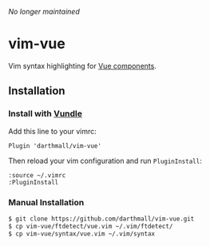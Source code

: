 *No longer maintained*

# vim-vue

Vim syntax highlighting for [Vue
components](http://vuejs.org/guide/application.html#Single_File_Components).

## Installation

### Install with [Vundle][]

Add this line to your vimrc:

`Plugin 'darthmall/vim-vue'`

Then reload your vim configuration and run `PluginInstall`:

```vim
:source ~/.vimrc
:PluginInstall
```

### Manual Installation

```bash
$ git clone https://github.com/darthmall/vim-vue.git
$ cp vim-vue/ftdetect/vue.vim ~/.vim/ftdetect/
$ cp vim-vue/syntax/vue.vim ~/.vim/syntax
```

[Vundle]: https://github.com/gmarik/Vundle.vim
